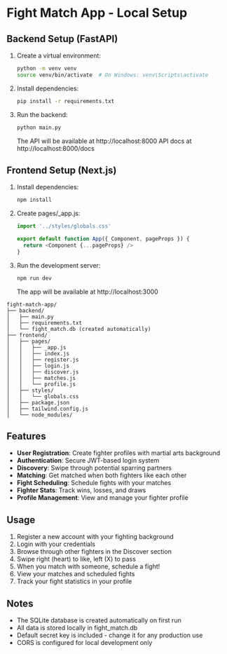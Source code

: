 # Fight Match App - Local Setup

## Backend Setup (FastAPI)

1. Create a virtual environment:
   ```bash
   python -m venv venv
   source venv/bin/activate  # On Windows: venv\Scripts\activate
   ```

2. Install dependencies:
   ```bash
   pip install -r requirements.txt
   ```

3. Run the backend:
   ```bash
   python main.py
   ```
   The API will be available at http://localhost:8000
   API docs at http://localhost:8000/docs

## Frontend Setup (Next.js)

1. Install dependencies:
   ```bash
   npm install
   ```

2. Create pages/_app.js:
   ```javascript
   import '../styles/globals.css'

   export default function App({ Component, pageProps }) {
     return <Component {...pageProps} />
   }
   ```

3. Run the development server:
   ```bash
   npm run dev
   ```
   The app will be available at http://localhost:3000

```
fight-match-app/
├── backend/
│   ├── main.py
│   ├── requirements.txt
│   └── fight_match.db (created automatically)
├── frontend/
│   ├── pages/
│   │   ├── _app.js
│   │   ├── index.js
│   │   ├── register.js
│   │   ├── login.js
│   │   ├── discover.js
│   │   ├── matches.js
│   │   └── profile.js
│   ├── styles/
│   │   └── globals.css
│   ├── package.json
│   ├── tailwind.config.js
│   └── node_modules/
```

## Features

- **User Registration**: Create fighter profiles with martial arts background
- **Authentication**: Secure JWT-based login system
- **Discovery**: Swipe through potential sparring partners
- **Matching**: Get matched when both fighters like each other
- **Fight Scheduling**: Schedule fights with your matches
- **Fighter Stats**: Track wins, losses, and draws
- **Profile Management**: View and manage your fighter profile

## Usage

1. Register a new account with your fighting background
2. Login with your credentials
3. Browse through other fighters in the Discover section
4. Swipe right (heart) to like, left (X) to pass
5. When you match with someone, schedule a fight!
6. View your matches and scheduled fights
7. Track your fight statistics in your profile

## Notes

- The SQLite database is created automatically on first run
- All data is stored locally in fight_match.db
- Default secret key is included - change it for any production use
- CORS is configured for local development only